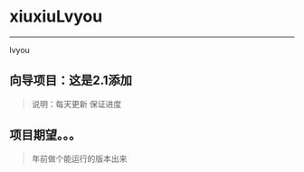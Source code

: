 # xiuxiuLvyou
------------------------
lvyou

## 向导项目：这是2.1添加

> 说明：每天更新 保证进度

## 项目期望。。。

> 年前做个能运行的版本出来

